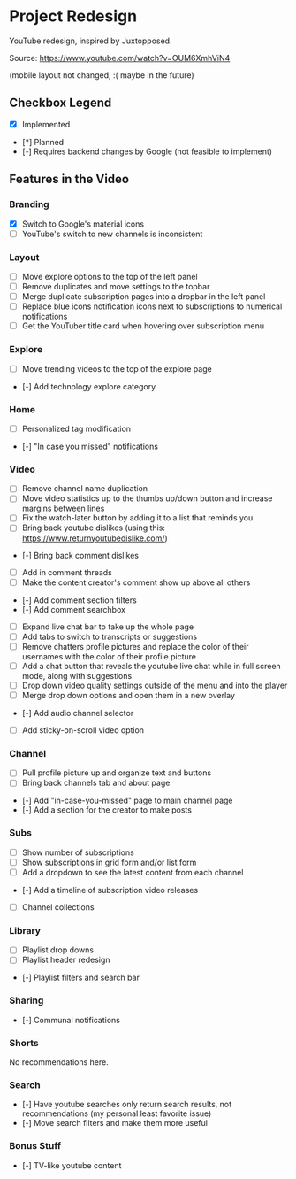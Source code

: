 # Project Redesign

YouTube redesign, inspired by Juxtopposed.

Source: <https://www.youtube.com/watch?v=OUM6XmhViN4>

(mobile layout not changed, :( maybe in the future)

## Checkbox Legend

- [x] Implemented
- [*] Planned
- [-] Requires backend changes by Google (not feasible to implement)

## Features in the Video

### Branding

- [x] Switch to Google's material icons
- [ ] YouTube's switch to new channels is inconsistent

### Layout

- [ ] Move explore options to the top of the left panel
- [ ] Remove duplicates and move settings to the topbar
- [ ] Merge duplicate subscription pages into a dropbar in the left panel
- [ ] Replace blue icons notification icons next to subscriptions to numerical notifications
- [ ] Get the YouTuber title card when hovering over subscription menu

### Explore

- [ ] Move trending videos to the top of the explore page
- [-] Add technology explore category

### Home

- [ ] Personalized tag modification
- [-] "In case you missed" notifications

### Video

- [ ] Remove channel name duplication
- [ ] Move video statistics up to the thumbs up/down button and increase margins between lines
- [ ] Fix the watch-later button by adding it to a list that reminds you
- [ ] Bring back youtube dislikes (using this: <https://www.returnyoutubedislike.com/>)
- [-] Bring back comment dislikes
- [ ] Add in comment threads
- [ ] Make the content creator's comment show up above all others
- [-] Add comment section filters
- [-] Add comment searchbox
- [ ] Expand live chat bar to take up the whole page
- [ ] Add tabs to switch to transcripts or suggestions
- [ ] Remove chatters profile pictures and replace the color of their usernames with the color of their profile picture
- [ ] Add a chat button that reveals the youtube live chat while in full screen mode, along with suggestions
- [ ] Drop down video quality settings outside of the menu and into the player
- [ ] Merge drop down options and open them in a new overlay
- [-] Add audio channel selector
- [ ] Add sticky-on-scroll video option

### Channel

- [ ] Pull profile picture up and organize text and buttons
- [ ] Bring back channels tab and about page
- [-] Add "in-case-you-missed" page to main channel page
- [-] Add a section for the creator to make posts

### Subs

- [ ] Show number of subscriptions
- [ ] Show subscriptions in grid form and/or list form
- [ ] Add a dropdown to see the latest content from each channel
- [-] Add a timeline of subscription video releases
- [ ] Channel collections

### Library

- [ ] Playlist drop downs
- [ ] Playlist header redesign
- [-] Playlist filters and search bar

### Sharing

- [-] Communal notifications

### Shorts

No recommendations here.

### Search

- [-] Have youtube searches only return search results, not recommendations (my personal least favorite issue)
- [-] Move search filters and make them more useful

### Bonus Stuff

- [-] TV-like youtube content